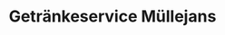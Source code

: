 ---
title: "Getränkeservice Müllejans"
url: /wuerselen/getraenkeservice-muellejans/
shop: Getränke
---